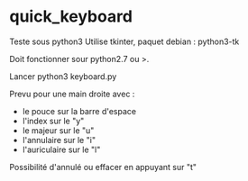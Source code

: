 # quick_keyboard

Teste sous python3
Utilise tkinter, paquet debian :  python3-tk

Doit fonctionner sour python2.7 ou >.

Lancer python3 keyboard.py


Prevu pour une main droite avec :

- le pouce sur la barre d'espace
- l'index sur le "y"
- le majeur sur le "u"
- l'annulaire sur le "i"
- l'auriculaire sur le "l"

Possibilité d'annulé ou effacer en appuyant sur "t"

